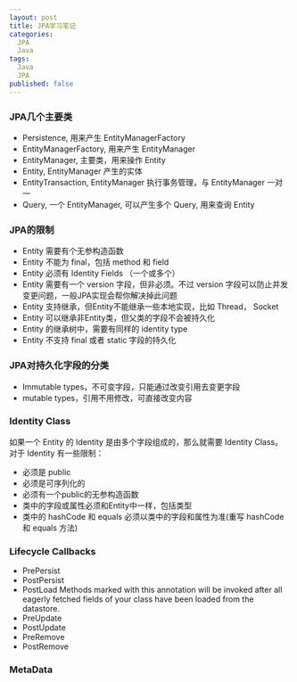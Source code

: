 ```yaml
---
layout: post
title: JPA学习笔记
categories:
  JPA
  Java
tags:
  Java
  JPA
published: false
---
```


### JPA几个主要类
* Persistence, 用来产生 EntityManagerFactory
* EntityManagerFactory, 用来产生 EntityManager
* EntityManager, 主要类，用来操作 Entity 
* Entity, EntityManager 产生的实体
* EntityTransaction, EntityManager 执行事务管理，与 EntityManager 一对一
* Query, 一个 EntityManager, 可以产生多个 Query, 用来查询 Entity

### JPA的限制
* Entity 需要有个无参构造函数
* Entity 不能为 final，包括 method 和 field
* Entity 必须有  Identity Fields （一个或多个）
* Entity 需要有一个 version 字段，但非必须。不过 version 字段可以防止并发变更问题，一般JPA实现会帮你解决掉此问题
* Entity 支持继承，但Entity不能继承一些本地实现，比如 Thread， Socket
* Entity 可以继承非Entity类，但父类的字段不会被持久化
* Entity 的继承树中，需要有同样的  identity type
* Entity 不支持 final 或者 static 字段的持久化

### JPA对持久化字段的分类
* Immutable types，不可变字段，只能通过改变引用去变更字段
* mutable types，引用不用修改，可直接改变内容

### Identity Class
如果一个 Entity 的 Identity 是由多个字段组成的，那么就需要 Identity Class。
对于 Identity 有一些限制：
* 必须是 public
* 必须是可序列化的
* 必须有一个public的无参构造函数
* 类中的字段或属性必须和Entity中一样，包括类型
* 类中的 hashCode 和 equals 必须以类中的字段和属性为准(重写 hashCode 和 equals 方法)

### Lifecycle Callbacks
* PrePersist
* PostPersist
* PostLoad Methods marked with this annotation will be invoked after all eagerly fetched fields of your class have been loaded from the datastore.
* PreUpdate
* PostUpdate
* PreRemove
* PostRemove

### MetaData

